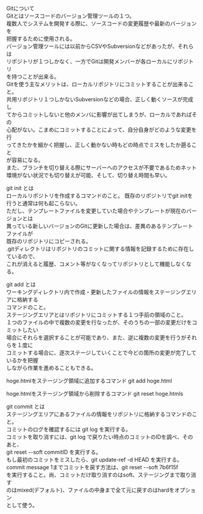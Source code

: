 Gitについて  
Gitとはソースコードのバージョン管理ツールの１つ。  
複数人でシステムを開発する際に、ソースコードの変更履歴や最新のバージョンを  
把握するために使用される。  
バージョン管理ツールには以前からCSVやSubversionなどがあったが、それらは  
リポジトリが１つしかなく、一方でGitは開発メンバーが各ローカルにリポジトリ  
を持つことが出来る。  
Gitを使う主なメリットは、ローカルリポジトリにコミットすることが出来ること。  
共用リポジトリ１つしかないSubversionなどの場合、正しく動くソースが完成し  
てからコミットしないと他のメンバに影響が出てしまうが、ローカルであればその  
心配がない。こまめにコミットすることによって、自分自身がどのような変更を行  
ってきたかを細かく把握し、正しく動かない時もどの時点でミスをしたか遡ること  
が容易になる。  
また、ブランチを切り替える際にサーバーへのアクセスが不要であるためネット  
環境がない状況でも切り替えが可能、そして、切り替え時間も早い。  

git init とは  
ローカルリポジトリを作成するコマンドのこと。
既存のリポジトリでgit initを行うと通常は何も起こらない。  
ただし、テンプレートファイルを変更していた場合やテンプレートが現在のバージョンとは  
異っている新しいバージョンのGitに更新した場合は、差異のあるテンプレートファイルが  
既存のリポジトリにコピーされる。  
.gitディレクトリはリポジトリのコミットに関する情報を記録するために存在しているので、  
これが消えると履歴、コメント等がなくなってリポジトリとして機能しなくなる。  

git add とは  
ワーキングディレクトリ内で作成・更新したファイルの情報をステージングエリアに格納する  
コマンドのこと。  
ステージングエリアとはリポジトリにコミットする１つ手前の領域のこと。  
１つのファイルの中で複数の変更を行なったが、そのうちの一部の変更だけをコミットしたい  
場合にそれらを選択することが可能であり、また、逆に複数の変更を行うがそれらを１度に  
コミットする場合に、逐次ステージしていくことで今どの箇所の変更が完了しているかを把握  
しながら作業を進めることもできる。  

hoge.htmlをステージング領域に追加するコマンド
git add hoge.html  

hoge.htmlをステージング領域から削除するコマンド
git reset hoge.htmls  

git commit とは  
ステージングエリアにあるファイルの情報をリポジトリに格納するコマンドのこと。  
コミットのログを確認するには git log を実行する。  
コミットを取り消すには、git log で戻りたい時点のコミットのIDを調べ、そのあと、  
git reset --soft commitID を実行する。  
もし最初のコミットをミスしたら、git update-ref -d HEAD を実行する。  
commit message 1までコミットを戻す方法は、git reset --soft 7b6f15f  
 を実行すること。尚、コミットだけ取り消すのはsoft、ステージングまで取り消す  
 のはmixed(デフォルト)、ファイルの中身まで全て元に戻すのはhardをオプション  
 として使う。
